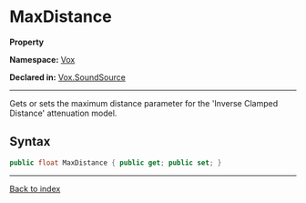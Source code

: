 # MaxDistance

**Property**

**Namespace:** [Vox](Vox.md)

**Declared in:** [Vox.SoundSource](Vox.SoundSource.md)

------



Gets or sets the maximum distance parameter for the
'Inverse Clamped Distance' attenuation model.


## Syntax

```csharp
public float MaxDistance { public get; public set; }
```

------

[Back to index](index.md)